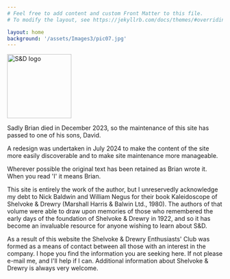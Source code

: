 ```yaml
---
# Feel free to add content and custom Front Matter to this file.
# To modify the layout, see https://jekyllrb.com/docs/themes/#overriding-theme-defaults

layout: home
background: '/assets/Images3/pic07.jpg'
---
```

<div class="container">
    <div class="row">
        <div class="col-lg-8 col-md-10 mx-auto text-center">
            <img src="{{ site.baseurl }}/assets/Images/S%26D%20Logo.jpg" width="150px" alt="S&D logo" /><br/>
        </div>
    </div>
</div>

<div class="alert alert-primary" role="alert" markdown="1" style="margin-top:1em" >

Sadly Brian died in December 2023, so the maintenance of this site has passed to one of his sons, David.

A redesign was undertaken in July 2024 to make the content of the site more easily discoverable and to make site maintenance more manageable. 

Wherever possible the original text has been retained as Brian wrote it. <br/>When you read 'I' it means Brian.
</div>

This site is entirely the work of the author, but I unreservedly acknowledge my debt to Nick Baldwin and William Negus for their book Kaleidoscope of Shelvoke & Drewry (Marshall Harris & Balwin Ltd., 1980). The authors of that volume were able to draw upon memories of those who remembered the early days of the foundation of Shelvoke & Drewry in 1922, and so it has become an invaluable resource for anyone wishing to learn about S&D.

As a result of this website the Shelvoke & Drewry Enthusiasts' Club was formed as a means of contact between all those with an interest in the company. I hope you find the information you are seeking here. If not please e-mail me, and I'll help if I can. Additional information about Shelvoke & Drewry is always very welcome. 